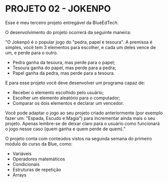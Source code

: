 # PROJETO 02 - JOKENPO

Esse é meu terceiro projeto entregável da BlueEdTech.

O desenvolvimento do projeto ocorrerá da seguinte maneira:

"O Jokenpô é o popular jogo do "pedra, papel e tesoura". A premissa é simples, você tem 3 elementos para escolher, e cada um deles vence de um, e perde para o outro.
- Pedra ganha da tesoura, mas perde para o papel;
- Tesoura ganha do papel, mas perde para a pedra;
- Papel ganha da pedra, mas perde para a tesoura.

E para esse projeto você deve desenvolver um programa capaz de:
- Receber o elemento escolhido pelo usuário;
- Escolher um elemento aleatório para o computador;
- Comparar os dois elementos e declarar um vencedor.

Você pode adaptar o jogo ao seu projeto criado anteriormente (por exemplo fazer um: "Espada, Escudo e Magia") para incrementar ainda mais o seu projeto. Apenas lembre-se de deixar claro para o usuário como funcionará o jogo nesse caso (quem ganha e quem perde de quem)."

O projeto conta com conteúdos vistos na segunda semana do primeiro módulo do curso da Blue, como:
- Variáveis
- Operadores matemáticos
- Condicionais
- Estruturas de repetição
- Arrays
